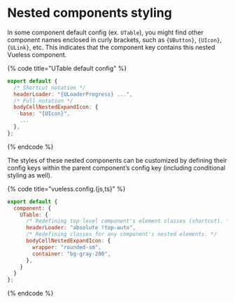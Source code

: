 # Nested components styling

In some component default config (ex. `UTable`), you might find other component names enclosed in curly brackets, such as `{UButton}`, `{UIcon}`, `{ULink}`, etc. This indicates that the  component key contains this nested Vueless component.

{% code title="UTable default config" %}
```js
export default {
  /* Shortcut notation */
  headerLoader: "{ULoaderProgress} ...",
  /* Full notation */
  bodyCellNestedExpandIcon: {
    base: "{UIcon}",
    ...
  },
};
```
{% endcode %}

The styles of these nested components can be customized by defining their config keys within the parent component’s config key (including conditional styling as well).

{% code title="vueless.config.{js,ts}" %}
```js
export default {
  component: {
    UTable: {
      /* Redefining top-level component's element classes (shortcut). */
      headerLoader: "absolute !top-auto",
      /* Redefining classes for any component's nested elements. */
      bodyCellNestedExpandIcon: {
        wrapper: "rounded-sm",
        container: "bg-gray-200",
      },
    }
  }
};
```
{% endcode %}

